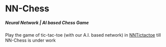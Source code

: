 # NN-Chess
##### Neural Network | AI based Chess Game
Play the game of tic-tac-toe (with our A.I. based network) in [NNTictactoe](https://gittyravi.github.io/NNChess/NNTictactoe/) till NN-Chess is under work
